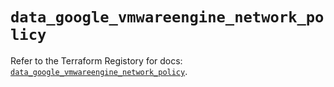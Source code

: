 # `data_google_vmwareengine_network_policy`

Refer to the Terraform Registory for docs: [`data_google_vmwareengine_network_policy`](https://registry.terraform.io/providers/hashicorp/google-beta/5.26.0/docs/data-sources/google_vmwareengine_network_policy).
